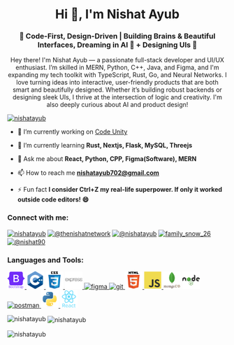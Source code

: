 <h1 align="center">Hi 👋, I'm Nishat Ayub</h1>
<h3 align="center">🚀 Code-First, Design-Driven | Building Brains & Beautiful Interfaces, Dreaming in AI 🤖 + Designing UIs 🎨</h3>


<p align="center">Hey there! I'm Nishat Ayub — a passionate full-stack developer and UI/UX enthusiast. I’m skilled in MERN, Python, C++, Java, and Figma, and I'm expanding my tech toolkit with TypeScript, Rust, Go, and Neural Networks. I love turning ideas into interactive, user-friendly products that are both smart and beautifully designed. Whether it’s building robust backends or designing sleek UIs, I thrive at the intersection of logic and creativity. I'm also deeply curious about AI and product design!
</p>


<p align="left"> <a href="https://github.com/ryo-ma/github-profile-trophy"><img src="https://github-profile-trophy.vercel.app/?username=nishatayub" alt="nishatayub" /></a> </p>

- 🔭 I’m currently working on [Code Unity](https://github.com/nishatayub/S65_Nishat_Capstone_CodeUnity)

- 🌱 I’m currently learning **Rust, Nextjs, Flask, MySQL, Threejs**

- 💬 Ask me about **React, Python, CPP, Figma(Software), MERN**

- 📫 How to reach me **nishatayub702@gmail.com**

- ⚡ Fun fact **I consider Ctrl+Z my real-life superpower. If only it worked outside code editors! 😄**

<h3 align="left">Connect with me:</h3>
<p align="left">
<a href="https://linkedin.com/in/nishat-ayub" target="blank"><img align="center" src="https://raw.githubusercontent.com/rahuldkjain/github-profile-readme-generator/master/src/images/icons/Social/linked-in-alt.svg" alt="nishatayub" height="30" width="40" /></a>
<a href="https://instagram.com/@thenishatnetwork" target="blank"><img align="center" src="https://raw.githubusercontent.com/rahuldkjain/github-profile-readme-generator/master/src/images/icons/Social/instagram.svg" alt="@thenishatnetwork" height="30" width="40" /></a>
<a href="https://www.behance.net/@nishatayub" target="blank"><img align="center" src="https://raw.githubusercontent.com/rahuldkjain/github-profile-readme-generator/master/src/images/icons/Social/behance.svg" alt="@nishatayub" height="30" width="40" /></a>
<a href="https://www.codechef.com/users/nishatayub90" target="blank"><img align="center" src="https://cdn.jsdelivr.net/npm/simple-icons@3.1.0/icons/codechef.svg" alt="family_snow_26" height="30" width="40" /></a>
<a href="https://www.leetcode.com/@nishat90" target="blank"><img align="center" src="https://raw.githubusercontent.com/rahuldkjain/github-profile-readme-generator/master/src/images/icons/Social/leet-code.svg" alt="@nishat90" height="30" width="40" /></a>
</p>

<h3 align="left">Languages and Tools:</h3>
<p align="left"> <a href="https://getbootstrap.com" target="_blank" rel="noreferrer"> <img src="https://raw.githubusercontent.com/devicons/devicon/master/icons/bootstrap/bootstrap-plain-wordmark.svg" alt="bootstrap" width="40" height="40"/> </a> <a href="https://www.w3schools.com/cpp/" target="_blank" rel="noreferrer"> <img src="https://raw.githubusercontent.com/devicons/devicon/master/icons/cplusplus/cplusplus-original.svg" alt="cplusplus" width="40" height="40"/> </a> <a href="https://www.w3schools.com/css/" target="_blank" rel="noreferrer"> <img src="https://raw.githubusercontent.com/devicons/devicon/master/icons/css3/css3-original-wordmark.svg" alt="css3" width="40" height="40"/> </a> <a href="https://expressjs.com" target="_blank" rel="noreferrer"> <img src="https://raw.githubusercontent.com/devicons/devicon/master/icons/express/express-original-wordmark.svg" alt="express" width="40" height="40"/> </a> <a href="https://www.figma.com/" target="_blank" rel="noreferrer"> <img src="https://www.vectorlogo.zone/logos/figma/figma-icon.svg" alt="figma" width="40" height="40"/> </a> <a href="https://git-scm.com/" target="_blank" rel="noreferrer"> <img src="https://www.vectorlogo.zone/logos/git-scm/git-scm-icon.svg" alt="git" width="40" height="40"/> </a> <a href="https://www.w3.org/html/" target="_blank" rel="noreferrer"> <img src="https://raw.githubusercontent.com/devicons/devicon/master/icons/html5/html5-original-wordmark.svg" alt="html5" width="40" height="40"/> </a> <a href="https://www.java.com" target="_blank" rel="noreferrer"> <img src="https://raw.githubusercontent.com/devicons/devicon/master/icons/javascript/javascript-original.svg" alt="javascript" width="40" height="40"/> </a><img src="https://raw.githubusercontent.com/devicons/devicon/master/icons/mongodb/mongodb-original-wordmark.svg" alt="mongodb" width="40" height="40"/> </a> <a href="https://nextjs.org/" target="_blank" rel="noreferrer"> <img src="https://raw.githubusercontent.com/devicons/devicon/master/icons/nodejs/nodejs-original-wordmark.svg" alt="nodejs" width="40" height="40"/> </a> <a href="https://postman.com" target="_blank" rel="noreferrer"> <img src="https://www.vectorlogo.zone/logos/getpostman/getpostman-icon.svg" alt="postman" width="40" height="40"/> </a> <a href="https://www.python.org" target="_blank" rel="noreferrer"> <img src="https://raw.githubusercontent.com/devicons/devicon/master/icons/python/python-original.svg" alt="python" width="40" height="40"/> </a> <a href="https://reactjs.org/" target="_blank" rel="noreferrer"> <img src="https://raw.githubusercontent.com/devicons/devicon/master/icons/react/react-original-wordmark.svg" alt="react" width="40" height="40"/> </a> </p>

<p><img align="left" src="https://github-readme-stats.vercel.app/api/top-langs?username=nishatayub&show_icons=true&locale=en&layout=compact" alt="nishatayub" /></p>

<p>&nbsp;<img align="center" src="https://github-readme-stats.vercel.app/api?username=nishatayub&show_icons=true&locale=en" alt="nishatayub" /></p>

<p><img align="center" src="https://github-readme-streak-stats.herokuapp.com/?user=nishatayub&" alt="nishatayub" /></p>
